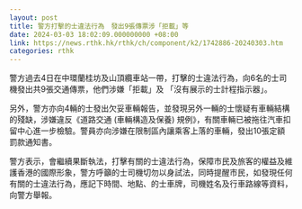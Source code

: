 ```yaml
---
layout: post
title: 警方打擊的士違法行為　發出9張傳票涉「拒載」等
date: 2024-03-03 18:02:09.000000000 +08:00
link: https://news.rthk.hk/rthk/ch/component/k2/1742886-20240303.htm
categories: rthk
---
```


警方過去4日在中環蘭桂坊及山頂纜車站一帶，打擊的士違法行為，向6名的士司機發出共9張交通傳票，他們涉嫌「拒載」及 「沒有展示的士計程指示器」。

另外，警方亦向4輛的士發出欠妥車輛報告，並發現另外一輛的士懷疑有車輛結構的殘缺，涉嫌違反《道路交通 (車輛構造及保養) 規例》，有關車輛已被拖往汽車扣留中心進一步檢驗。警員亦向涉嫌在限制區內讓乘客上落的車輛，發出10張定額罰款通知書。

警方表示，會繼續果斷執法，打擊有關的士違法行為，保障市民及旅客的權益及維護香港的國際形象，警方呼籲的士司機切勿以身試法，同時提醒市民，如發現任何有關的士違法行為，應記下時間、地點、的士車牌，司機姓名及行車路線等資料，向警方舉報。
